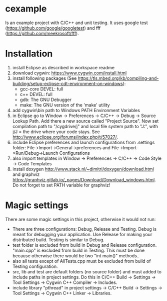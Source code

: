 # cexample
Is an example project with C/C++ and unit testing. It uses google test (https://github.com/google/googletest) and fff (https://github.com/meekrosoft/fff).

# Installation
1. install Eclipse as described in workspace readme
2. download cygwin: https://www.cygwin.com/install.html
3. install following packages (See https://tls.mbed.org/kb/compiling-and-building/setup-eclipse-cdt-environment-on-windows):
	- gcc-core DEVEL: full
	- c++ DEVEL: full
	- gdb: The GNU Debugger
	- make: The GNU version of the 'make' utility
4. add cygwin\bin path to Windows PATH Environment Variables
5. in Eclipse go to Window -> Preferences -> C/C++ -> Debug -> Source Lookup Path. 
Add there a new source called "Project Source". Now set compilation path to 
"/cygdrive/j" and local file system path to "J:\", with j/J = the drive where your code stays.
See http://www.eclipse.org/forums/index.php/t/57027/. 
6. include Eclipse preferences and launch configurations from .settings folder: File->Import->General->preferences and File->Import->Run/Debug->Launch Configurations
7. also import templates in Window -> Preferences -> C/C++ -> Code Style -> Code Templates
8. install doxygen http://www.stack.nl/~dimitri/doxygen/download.html and graphviz https://graphviz.gitlab.io/_pages/Download/Download_windows.html. Do not 
forget to set PATH variable for graphviz!

# Magic settings
There are some magic settings in this project, otherwise it would not run:
- There are three configurations: Debug, Release and Testing. Debug is meant for debugging your application. Use Release for making your distributed build. 
Testing is similar to Debug.
- test folder is excluded from build in Debug and Release configuration. "main.cpp" is excluded from build in Testing. This must be done because otherwise there 
would be two "int main()" methods..
- also all tests except of AllTests.cpp must be excluded from build of Testing configuration.
- src, lib and test are default folders (no source folder) and must added to include paths in project settings. 
Do this in C/C++ Build -> Settings -> Tool Settings -> Cygwin C++ Compiler -> Includes.
- include library "pthread" in project settings -> C/C++ Build -> Settings -> Tool Settings -> Cygwin C++ Linker -> Libraries.